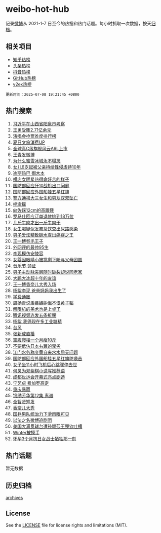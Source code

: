 # weibo-hot-hub

记录[微博](https://www.weibo.com)从 2021-1-7 日至今的热搜和热门话题。每小时抓取一次数据，按天[归档](archives)。

## 相关项目

- [知乎热榜](https://github.com/snaildev/zhihu-hot-hub)
- [头条热榜](https://github.com/snaildev/toutiao-hot-hub)
- [抖音热榜](https://github.com/snaildev/douyin-hot-hub)
- [GitHub热榜](https://github.com/snaildev/github-hot-hub)
- [v2ex热榜](https://github.com/snaildev/v2ex-hot-hub)


`更新时间：2025-07-08 19:21:45 +0800`

## 热门搜索

1. [习近平在山西省阳泉市考察](https://m.weibo.cn/search?containerid=100103type%3D1%26t%3D10%26q%3D%23%E4%B9%A0%E8%BF%91%E5%B9%B3%E5%9C%A8%E5%B1%B1%E8%A5%BF%E7%9C%81%E9%98%B3%E6%B3%89%E5%B8%82%E8%80%83%E5%AF%9F%23&stream_entry_id=51&isnewpage=1&extparam=seat%3D1%26c_type%3D51%26pos%3D0%26cate%3D10103%26q%3D%2523%25E4%25B9%25A0%25E8%25BF%2591%25E5%25B9%25B3%25E5%259C%25A8%25E5%25B1%25B1%25E8%25A5%25BF%25E7%259C%2581%25E9%2598%25B3%25E6%25B3%2589%25E5%25B8%2582%25E8%2580%2583%25E5%25AF%259F%2523%26dgr%3D0%26filter_type%3Drealtimehot%26stream_entry_id%3D51%26display_time%3D1751973703%26pre_seqid%3D17519737035790359585673)
1. [王勇受贿2.71亿余元](https://m.weibo.cn/search?containerid=100103type%3D1%26t%3D10%26q%3D%23%E7%8E%8B%E5%8B%87%E5%8F%97%E8%B4%BF2.71%E4%BA%BF%E4%BD%99%E5%85%83%23&stream_entry_id=31&isnewpage=1&extparam=seat%3D1%26band_rank%3D1%26filter_type%3Drealtimehot%26q%3D%2523%25E7%258E%258B%25E5%258B%2587%25E5%258F%2597%25E8%25B4%25BF2.71%25E4%25BA%25BF%25E4%25BD%2599%25E5%2585%2583%2523%26c_type%3D31%26realpos%3D1%26lcate%3D5001%26flag%3D1%26cate%3D5001%26pos%3D0%26dgr%3D0%26stream_entry_id%3D31%26display_time%3D1751973703%26pre_seqid%3D17519737035790359585673)
1. [演唱会抢票难度排行榜](https://m.weibo.cn/search?containerid=100103type%3D1%26t%3D10%26q%3D%E6%BC%94%E5%94%B1%E4%BC%9A%E6%8A%A2%E7%A5%A8%E9%9A%BE%E5%BA%A6%E6%8E%92%E8%A1%8C%E6%A6%9C&stream_entry_id=31&isnewpage=1&extparam=seat%3D1%26band_rank%3D2%26filter_type%3Drealtimehot%26q%3D%25E6%25BC%2594%25E5%2594%25B1%25E4%25BC%259A%25E6%258A%25A2%25E7%25A5%25A8%25E9%259A%25BE%25E5%25BA%25A6%25E6%258E%2592%25E8%25A1%258C%25E6%25A6%259C%26c_type%3D31%26realpos%3D2%26lcate%3D5001%26flag%3D1%26cate%3D5001%26pos%3D1%26dgr%3D0%26stream_entry_id%3D31%26display_time%3D1751973703%26pre_seqid%3D17519737035790359585673)
1. [夏日文旅消费UP](https://m.weibo.cn/search?containerid=100103type%3D1%26t%3D10%26q%3D%23%E5%A4%8F%E6%97%A5%E6%96%87%E6%97%85%E6%B6%88%E8%B4%B9UP%23&stream_entry_id=31&isnewpage=1&extparam=seat%3D1%26band_rank%3D3%26filter_type%3Drealtimehot%26q%3D%2523%25E5%25A4%258F%25E6%2597%25A5%25E6%2596%2587%25E6%2597%2585%25E6%25B6%2588%25E8%25B4%25B9UP%2523%26c_type%3D31%26realpos%3D3%26lcate%3D5001%26flag%3D0%26cate%3D5001%26pos%3D2%26dgr%3D0%26stream_entry_id%3D31%26display_time%3D1751973703%26pre_seqid%3D17519737035790359585673)
1. [全球真C级旗舰风云A9L上市](https://m.weibo.cn/search?containerid=100103type%3D1%26t%3D10%26q%3D%23%E5%85%A8%E7%90%83%E7%9C%9FC%E7%BA%A7%E6%97%97%E8%88%B0%E9%A3%8E%E4%BA%91A9L%E4%B8%8A%E5%B8%82%23&stream_entry_id=31&isnewpage=1&extparam=seat%3D1%26band_rank%3D4%26adid%3D293078%26is_ad_pos%3D1%26filter_type%3Drealtimehot%26c_type%3D31%26topic_ad%3D1%26lcate%3D5001%26cate%3D5001%26stream_entry_id%3D31%26pos%3D3%26dgr%3D0%26q%3D%2523%25E5%2585%25A8%25E7%2590%2583%25E7%259C%259FC%25E7%25BA%25A7%25E6%2597%2597%25E8%2588%25B0%25E9%25A3%258E%25E4%25BA%2591A9L%25E4%25B8%258A%25E5%25B8%2582%2523%26display_time%3D1751973703%26pre_seqid%3D17519737035790359585673)
1. [王青发微博](https://m.weibo.cn/search?containerid=100103type%3D1%26t%3D10%26q%3D%E7%8E%8B%E9%9D%92%E5%8F%91%E5%BE%AE%E5%8D%9A&stream_entry_id=31&isnewpage=1&extparam=seat%3D1%26band_rank%3D4%26filter_type%3Drealtimehot%26q%3D%25E7%258E%258B%25E9%259D%2592%25E5%258F%2591%25E5%25BE%25AE%25E5%258D%259A%26c_type%3D31%26realpos%3D4%26lcate%3D5001%26flag%3D2%26cate%3D5001%26pos%3D4%26dgr%3D0%26stream_entry_id%3D31%26display_time%3D1751973703%26pre_seqid%3D17519737035790359585673)
1. [为什么蜜雪冰城永不塌房](https://m.weibo.cn/search?containerid=100103type%3D1%26t%3D10%26q%3D%23%E4%B8%BA%E4%BB%80%E4%B9%88%E8%9C%9C%E9%9B%AA%E5%86%B0%E5%9F%8E%E6%B0%B8%E4%B8%8D%E5%A1%8C%E6%88%BF%23&stream_entry_id=31&isnewpage=1&extparam=seat%3D1%26band_rank%3D5%26filter_type%3Drealtimehot%26q%3D%2523%25E4%25B8%25BA%25E4%25BB%2580%25E4%25B9%2588%25E8%259C%259C%25E9%259B%25AA%25E5%2586%25B0%25E5%259F%258E%25E6%25B0%25B8%25E4%25B8%258D%25E5%25A1%258C%25E6%2588%25BF%2523%26c_type%3D31%26realpos%3D5%26lcate%3D5001%26flag%3D0%26cate%3D5001%26pos%3D5%26dgr%3D0%26stream_entry_id%3D31%26display_time%3D1751973703%26pre_seqid%3D17519737035790359585673)
1. [女儿6岁起被父亲持续性侵虐待10年](https://m.weibo.cn/search?containerid=100103type%3D1%26t%3D10%26q%3D%23%E5%A5%B3%E5%84%BF6%E5%B2%81%E8%B5%B7%E8%A2%AB%E7%88%B6%E4%BA%B2%E6%8C%81%E7%BB%AD%E6%80%A7%E4%BE%B5%E8%99%90%E5%BE%8510%E5%B9%B4%23&stream_entry_id=31&isnewpage=1&extparam=seat%3D1%26band_rank%3D6%26filter_type%3Drealtimehot%26q%3D%2523%25E5%25A5%25B3%25E5%2584%25BF6%25E5%25B2%2581%25E8%25B5%25B7%25E8%25A2%25AB%25E7%2588%25B6%25E4%25BA%25B2%25E6%258C%2581%25E7%25BB%25AD%25E6%2580%25A7%25E4%25BE%25B5%25E8%2599%2590%25E5%25BE%258510%25E5%25B9%25B4%2523%26c_type%3D31%26realpos%3D6%26lcate%3D5001%26flag%3D1%26cate%3D5001%26pos%3D6%26dgr%3D0%26stream_entry_id%3D31%26display_time%3D1751973703%26pre_seqid%3D17519737035790359585673)
1. [迪丽热巴 御木本](https://m.weibo.cn/search?containerid=100103type%3D1%26t%3D10%26q%3D%E8%BF%AA%E4%B8%BD%E7%83%AD%E5%B7%B4+%E5%BE%A1%E6%9C%A8%E6%9C%AC&stream_entry_id=31&isnewpage=1&extparam=seat%3D1%26band_rank%3D7%26filter_type%3Drealtimehot%26q%3D%25E8%25BF%25AA%25E4%25B8%25BD%25E7%2583%25AD%25E5%25B7%25B4%2520%25E5%25BE%25A1%25E6%259C%25A8%25E6%259C%25AC%26c_type%3D31%26realpos%3D7%26lcate%3D5001%26flag%3D1%26cate%3D5001%26pos%3D7%26dgr%3D0%26stream_entry_id%3D31%26display_time%3D1751973703%26pre_seqid%3D17519737035790359585673)
1. [横店女明星热得命好苦的样子](https://m.weibo.cn/search?containerid=100103type%3D1%26t%3D10%26q%3D%23%E6%A8%AA%E5%BA%97%E5%A5%B3%E6%98%8E%E6%98%9F%E7%83%AD%E5%BE%97%E5%91%BD%E5%A5%BD%E8%8B%A6%E7%9A%84%E6%A0%B7%E5%AD%90%23&stream_entry_id=31&isnewpage=1&extparam=seat%3D1%26band_rank%3D8%26filter_type%3Drealtimehot%26q%3D%2523%25E6%25A8%25AA%25E5%25BA%2597%25E5%25A5%25B3%25E6%2598%258E%25E6%2598%259F%25E7%2583%25AD%25E5%25BE%2597%25E5%2591%25BD%25E5%25A5%25BD%25E8%258B%25A6%25E7%259A%2584%25E6%25A0%25B7%25E5%25AD%2590%2523%26c_type%3D31%26realpos%3D8%26lcate%3D5001%26flag%3D0%26cate%3D5001%26pos%3D8%26dgr%3D0%26stream_entry_id%3D31%26display_time%3D1751973703%26pre_seqid%3D17519737035790359585673)
1. [国防部回应歼10战机出口问题](https://m.weibo.cn/search?containerid=100103type%3D1%26t%3D10%26q%3D%23%E5%9B%BD%E9%98%B2%E9%83%A8%E5%9B%9E%E5%BA%94%E6%AD%BC10%E6%88%98%E6%9C%BA%E5%87%BA%E5%8F%A3%E9%97%AE%E9%A2%98%23&stream_entry_id=31&isnewpage=1&extparam=seat%3D1%26band_rank%3D9%26filter_type%3Drealtimehot%26q%3D%2523%25E5%259B%25BD%25E9%2598%25B2%25E9%2583%25A8%25E5%259B%259E%25E5%25BA%2594%25E6%25AD%25BC10%25E6%2588%2598%25E6%259C%25BA%25E5%2587%25BA%25E5%258F%25A3%25E9%2597%25AE%25E9%25A2%2598%2523%26c_type%3D31%26realpos%3D9%26lcate%3D5001%26flag%3D1%26cate%3D5001%26pos%3D9%26dgr%3D0%26stream_entry_id%3D31%26display_time%3D1751973703%26pre_seqid%3D17519737035790359585673)
1. [国防部回应外国船挂五星红旗](https://m.weibo.cn/search?containerid=100103type%3D1%26t%3D10%26q%3D%23%E5%9B%BD%E9%98%B2%E9%83%A8%E5%9B%9E%E5%BA%94%E5%A4%96%E5%9B%BD%E8%88%B9%E6%8C%82%E4%BA%94%E6%98%9F%E7%BA%A2%E6%97%97%23&stream_entry_id=31&isnewpage=1&extparam=seat%3D1%26band_rank%3D10%26filter_type%3Drealtimehot%26q%3D%2523%25E5%259B%25BD%25E9%2598%25B2%25E9%2583%25A8%25E5%259B%259E%25E5%25BA%2594%25E5%25A4%2596%25E5%259B%25BD%25E8%2588%25B9%25E6%258C%2582%25E4%25BA%2594%25E6%2598%259F%25E7%25BA%25A2%25E6%2597%2597%2523%26c_type%3D31%26realpos%3D10%26lcate%3D5001%26flag%3D1%26cate%3D5001%26pos%3D10%26dgr%3D0%26stream_entry_id%3D31%26display_time%3D1751973703%26pre_seqid%3D17519737035790359585673)
1. [警方通报大三女生和男友双双坠亡](https://m.weibo.cn/search?containerid=100103type%3D1%26t%3D10%26q%3D%23%E8%AD%A6%E6%96%B9%E9%80%9A%E6%8A%A5%E5%A4%A7%E4%B8%89%E5%A5%B3%E7%94%9F%E5%92%8C%E7%94%B7%E5%8F%8B%E5%8F%8C%E5%8F%8C%E5%9D%A0%E4%BA%A1%23&stream_entry_id=31&isnewpage=1&extparam=seat%3D1%26band_rank%3D11%26filter_type%3Drealtimehot%26q%3D%2523%25E8%25AD%25A6%25E6%2596%25B9%25E9%2580%259A%25E6%258A%25A5%25E5%25A4%25A7%25E4%25B8%2589%25E5%25A5%25B3%25E7%2594%259F%25E5%2592%258C%25E7%2594%25B7%25E5%258F%258B%25E5%258F%258C%25E5%258F%258C%25E5%259D%25A0%25E4%25BA%25A1%2523%26c_type%3D31%26realpos%3D11%26lcate%3D5001%26flag%3D2%26cate%3D5001%26pos%3D11%26dgr%3D0%26stream_entry_id%3D31%26display_time%3D1751973703%26pre_seqid%3D17519737035790359585673)
1. [梓渝摇](https://m.weibo.cn/search?containerid=100103type%3D1%26t%3D10%26q%3D%E6%A2%93%E6%B8%9D%E6%91%87&stream_entry_id=31&isnewpage=1&extparam=seat%3D1%26band_rank%3D12%26filter_type%3Drealtimehot%26q%3D%25E6%25A2%2593%25E6%25B8%259D%25E6%2591%2587%26c_type%3D31%26realpos%3D12%26lcate%3D5001%26flag%3D1%26cate%3D5001%26pos%3D12%26dgr%3D0%26stream_entry_id%3D31%26display_time%3D1751973703%26pre_seqid%3D17519737035790359585673)
1. [向佐踩12cm的高跟鞋](https://m.weibo.cn/search?containerid=100103type%3D1%26t%3D10%26q%3D%E5%90%91%E4%BD%90%E8%B8%A912cm%E7%9A%84%E9%AB%98%E8%B7%9F%E9%9E%8B&stream_entry_id=31&isnewpage=1&extparam=seat%3D1%26band_rank%3D13%26filter_type%3Drealtimehot%26q%3D%25E5%2590%2591%25E4%25BD%2590%25E8%25B8%25A912cm%25E7%259A%2584%25E9%25AB%2598%25E8%25B7%259F%25E9%259E%258B%26c_type%3D31%26realpos%3D13%26lcate%3D5001%26flag%3D0%26cate%3D5001%26pos%3D13%26dgr%3D0%26stream_entry_id%3D31%26display_time%3D1751973703%26pre_seqid%3D17519737035790359585673)
1. [罗马仕回应订单退款排到18万位](https://m.weibo.cn/search?containerid=100103type%3D1%26t%3D10%26q%3D%23%E7%BD%97%E9%A9%AC%E4%BB%95%E5%9B%9E%E5%BA%94%E8%AE%A2%E5%8D%95%E9%80%80%E6%AC%BE%E6%8E%92%E5%88%B018%E4%B8%87%E4%BD%8D%23&stream_entry_id=31&isnewpage=1&extparam=seat%3D1%26band_rank%3D14%26filter_type%3Drealtimehot%26q%3D%2523%25E7%25BD%2597%25E9%25A9%25AC%25E4%25BB%2595%25E5%259B%259E%25E5%25BA%2594%25E8%25AE%25A2%25E5%258D%2595%25E9%2580%2580%25E6%25AC%25BE%25E6%258E%2592%25E5%2588%25B018%25E4%25B8%2587%25E4%25BD%258D%2523%26c_type%3D31%26realpos%3D14%26lcate%3D5001%26flag%3D1%26cate%3D5001%26pos%3D14%26dgr%3D0%26stream_entry_id%3D31%26display_time%3D1751973703%26pre_seqid%3D17519737035790359585673)
1. [几斤牛肉才出一斤牛肉干](https://m.weibo.cn/search?containerid=100103type%3D1%26t%3D10%26q%3D%23%E5%87%A0%E6%96%A4%E7%89%9B%E8%82%89%E6%89%8D%E5%87%BA%E4%B8%80%E6%96%A4%E7%89%9B%E8%82%89%E5%B9%B2%23&stream_entry_id=31&isnewpage=1&extparam=seat%3D1%26band_rank%3D15%26adid%3D293243%26filter_type%3Drealtimehot%26q%3D%2523%25E5%2587%25A0%25E6%2596%25A4%25E7%2589%259B%25E8%2582%2589%25E6%2589%258D%25E5%2587%25BA%25E4%25B8%2580%25E6%2596%25A4%25E7%2589%259B%25E8%2582%2589%25E5%25B9%25B2%2523%26c_type%3D31%26realpos%3D15%26lcate%3D5001%26flag%3D0%26cate%3D5001%26pos%3D15%26dgr%3D0%26stream_entry_id%3D31%26display_time%3D1751973703%26pre_seqid%3D17519737035790359585673)
1. [女生喝疑似发霉茶饮查出尿路感染](https://m.weibo.cn/search?containerid=100103type%3D1%26t%3D10%26q%3D%23%E5%A5%B3%E7%94%9F%E5%96%9D%E7%96%91%E4%BC%BC%E5%8F%91%E9%9C%89%E8%8C%B6%E9%A5%AE%E6%9F%A5%E5%87%BA%E5%B0%BF%E8%B7%AF%E6%84%9F%E6%9F%93%23&stream_entry_id=31&isnewpage=1&extparam=seat%3D1%26band_rank%3D16%26filter_type%3Drealtimehot%26q%3D%2523%25E5%25A5%25B3%25E7%2594%259F%25E5%2596%259D%25E7%2596%2591%25E4%25BC%25BC%25E5%258F%2591%25E9%259C%2589%25E8%258C%25B6%25E9%25A5%25AE%25E6%259F%25A5%25E5%2587%25BA%25E5%25B0%25BF%25E8%25B7%25AF%25E6%2584%259F%25E6%259F%2593%2523%26c_type%3D31%26realpos%3D16%26lcate%3D5001%26flag%3D0%26cate%3D5001%26pos%3D16%26dgr%3D0%26stream_entry_id%3D31%26display_time%3D1751973703%26pre_seqid%3D17519737035790359585673)
1. [男子爱炫精致碳水查出癌症之王](https://m.weibo.cn/search?containerid=100103type%3D1%26t%3D10%26q%3D%23%E7%94%B7%E5%AD%90%E7%88%B1%E7%82%AB%E7%B2%BE%E8%87%B4%E7%A2%B3%E6%B0%B4%E6%9F%A5%E5%87%BA%E7%99%8C%E7%97%87%E4%B9%8B%E7%8E%8B%23&stream_entry_id=31&isnewpage=1&extparam=seat%3D1%26band_rank%3D17%26filter_type%3Drealtimehot%26q%3D%2523%25E7%2594%25B7%25E5%25AD%2590%25E7%2588%25B1%25E7%2582%25AB%25E7%25B2%25BE%25E8%2587%25B4%25E7%25A2%25B3%25E6%25B0%25B4%25E6%259F%25A5%25E5%2587%25BA%25E7%2599%258C%25E7%2597%2587%25E4%25B9%258B%25E7%258E%258B%2523%26c_type%3D31%26realpos%3D17%26lcate%3D5001%26flag%3D1%26cate%3D5001%26pos%3D17%26dgr%3D0%26stream_entry_id%3D31%26display_time%3D1751973703%26pre_seqid%3D17519737035790359585673)
1. [王一博卷毛王子](https://m.weibo.cn/search?containerid=100103type%3D1%26t%3D10%26q%3D%E7%8E%8B%E4%B8%80%E5%8D%9A%E5%8D%B7%E6%AF%9B%E7%8E%8B%E5%AD%90&stream_entry_id=31&isnewpage=1&extparam=seat%3D1%26band_rank%3D18%26filter_type%3Drealtimehot%26q%3D%25E7%258E%258B%25E4%25B8%2580%25E5%258D%259A%25E5%258D%25B7%25E6%25AF%259B%25E7%258E%258B%25E5%25AD%2590%26c_type%3D31%26realpos%3D18%26lcate%3D5001%26flag%3D0%26cate%3D5001%26pos%3D18%26dgr%3D0%26stream_entry_id%3D31%26display_time%3D1751973703%26pre_seqid%3D17519737035790359585673)
1. [外网评的最帅95生](https://m.weibo.cn/search?containerid=100103type%3D1%26t%3D10%26q%3D%23%E5%A4%96%E7%BD%91%E8%AF%84%E7%9A%84%E6%9C%80%E5%B8%8595%E7%94%9F%23&stream_entry_id=31&isnewpage=1&extparam=seat%3D1%26band_rank%3D19%26filter_type%3Drealtimehot%26q%3D%2523%25E5%25A4%2596%25E7%25BD%2591%25E8%25AF%2584%25E7%259A%2584%25E6%259C%2580%25E5%25B8%258595%25E7%2594%259F%2523%26c_type%3D31%26realpos%3D19%26lcate%3D5001%26flag%3D0%26cate%3D5001%26pos%3D19%26dgr%3D0%26stream_entry_id%3D31%26display_time%3D1751973703%26pre_seqid%3D17519737035790359585673)
1. [李现模仿安陵容](https://m.weibo.cn/search?containerid=100103type%3D1%26t%3D10%26q%3D%23%E6%9D%8E%E7%8E%B0%E6%A8%A1%E4%BB%BF%E5%AE%89%E9%99%B5%E5%AE%B9%23&stream_entry_id=31&isnewpage=1&extparam=seat%3D1%26band_rank%3D20%26filter_type%3Drealtimehot%26q%3D%2523%25E6%259D%258E%25E7%258E%25B0%25E6%25A8%25A1%25E4%25BB%25BF%25E5%25AE%2589%25E9%2599%25B5%25E5%25AE%25B9%2523%26c_type%3D31%26realpos%3D20%26lcate%3D5001%26flag%3D1%26cate%3D5001%26pos%3D20%26dgr%3D0%26stream_entry_id%3D31%26display_time%3D1751973703%26pre_seqid%3D17519737035790359585673)
1. [女婴因眼睛小被挑剩下盼与父母团圆](https://m.weibo.cn/search?containerid=100103type%3D1%26t%3D10%26q%3D%23%E5%A5%B3%E5%A9%B4%E5%9B%A0%E7%9C%BC%E7%9D%9B%E5%B0%8F%E8%A2%AB%E6%8C%91%E5%89%A9%E4%B8%8B%E7%9B%BC%E4%B8%8E%E7%88%B6%E6%AF%8D%E5%9B%A2%E5%9C%86%23&stream_entry_id=31&isnewpage=1&extparam=seat%3D1%26band_rank%3D21%26filter_type%3Drealtimehot%26q%3D%2523%25E5%25A5%25B3%25E5%25A9%25B4%25E5%259B%25A0%25E7%259C%25BC%25E7%259D%259B%25E5%25B0%258F%25E8%25A2%25AB%25E6%258C%2591%25E5%2589%25A9%25E4%25B8%258B%25E7%259B%25BC%25E4%25B8%258E%25E7%2588%25B6%25E6%25AF%258D%25E5%259B%25A2%25E5%259C%2586%2523%26c_type%3D31%26realpos%3D21%26lcate%3D5001%26flag%3D0%26cate%3D5001%26pos%3D21%26dgr%3D0%26stream_entry_id%3D31%26display_time%3D1751973703%26pre_seqid%3D17519737035790359585673)
1. [音乐节 领证](https://m.weibo.cn/search?containerid=100103type%3D1%26t%3D10%26q%3D%E9%9F%B3%E4%B9%90%E8%8A%82+%E9%A2%86%E8%AF%81&stream_entry_id=31&isnewpage=1&extparam=seat%3D1%26band_rank%3D22%26filter_type%3Drealtimehot%26q%3D%25E9%259F%25B3%25E4%25B9%2590%25E8%258A%2582%2520%25E9%25A2%2586%25E8%25AF%2581%26c_type%3D31%26realpos%3D22%26lcate%3D5001%26flag%3D0%26cate%3D5001%26pos%3D22%26dgr%3D0%26stream_entry_id%3D31%26display_time%3D1751973703%26pre_seqid%3D17519737035790359585673)
1. [男子主动脉夹层随时破裂却说回老家](https://m.weibo.cn/search?containerid=100103type%3D1%26t%3D10%26q%3D%23%E7%94%B7%E5%AD%90%E4%B8%BB%E5%8A%A8%E8%84%89%E5%A4%B9%E5%B1%82%E9%9A%8F%E6%97%B6%E7%A0%B4%E8%A3%82%E5%8D%B4%E8%AF%B4%E5%9B%9E%E8%80%81%E5%AE%B6%23&stream_entry_id=31&isnewpage=1&extparam=seat%3D1%26band_rank%3D23%26filter_type%3Drealtimehot%26q%3D%2523%25E7%2594%25B7%25E5%25AD%2590%25E4%25B8%25BB%25E5%258A%25A8%25E8%2584%2589%25E5%25A4%25B9%25E5%25B1%2582%25E9%259A%258F%25E6%2597%25B6%25E7%25A0%25B4%25E8%25A3%2582%25E5%258D%25B4%25E8%25AF%25B4%25E5%259B%259E%25E8%2580%2581%25E5%25AE%25B6%2523%26c_type%3D31%26realpos%3D23%26lcate%3D5001%26flag%3D1%26cate%3D5001%26pos%3D23%26dgr%3D0%26stream_entry_id%3D31%26display_time%3D1751973703%26pre_seqid%3D17519737035790359585673)
1. [大鹏大冰超十年的友谊](https://m.weibo.cn/search?containerid=100103type%3D1%26t%3D10%26q%3D%E5%A4%A7%E9%B9%8F%E5%A4%A7%E5%86%B0%E8%B6%85%E5%8D%81%E5%B9%B4%E7%9A%84%E5%8F%8B%E8%B0%8A&stream_entry_id=31&isnewpage=1&extparam=seat%3D1%26band_rank%3D24%26filter_type%3Drealtimehot%26q%3D%25E5%25A4%25A7%25E9%25B9%258F%25E5%25A4%25A7%25E5%2586%25B0%25E8%25B6%2585%25E5%258D%2581%25E5%25B9%25B4%25E7%259A%2584%25E5%258F%258B%25E8%25B0%258A%26c_type%3D31%26realpos%3D24%26lcate%3D5001%26flag%3D1%26cate%3D5001%26pos%3D24%26dgr%3D0%26stream_entry_id%3D31%26display_time%3D1751973703%26pre_seqid%3D17519737035790359585673)
1. [王一博香奈儿大秀入场](https://m.weibo.cn/search?containerid=100103type%3D1%26t%3D10%26q%3D%E7%8E%8B%E4%B8%80%E5%8D%9A%E9%A6%99%E5%A5%88%E5%84%BF%E5%A4%A7%E7%A7%80%E5%85%A5%E5%9C%BA&stream_entry_id=31&isnewpage=1&extparam=seat%3D1%26band_rank%3D25%26filter_type%3Drealtimehot%26q%3D%25E7%258E%258B%25E4%25B8%2580%25E5%258D%259A%25E9%25A6%2599%25E5%25A5%2588%25E5%2584%25BF%25E5%25A4%25A7%25E7%25A7%2580%25E5%2585%25A5%25E5%259C%25BA%26c_type%3D31%26realpos%3D25%26lcate%3D5001%26flag%3D1%26cate%3D5001%26pos%3D25%26dgr%3D0%26stream_entry_id%3D31%26display_time%3D1751973703%26pre_seqid%3D17519737035790359585673)
1. [杨紫李现 爸爸妈妈我出生了](https://m.weibo.cn/search?containerid=100103type%3D1%26t%3D10%26q%3D%E6%9D%A8%E7%B4%AB%E6%9D%8E%E7%8E%B0+%E7%88%B8%E7%88%B8%E5%A6%88%E5%A6%88%E6%88%91%E5%87%BA%E7%94%9F%E4%BA%86&stream_entry_id=31&isnewpage=1&extparam=seat%3D1%26band_rank%3D26%26filter_type%3Drealtimehot%26q%3D%25E6%259D%25A8%25E7%25B4%25AB%25E6%259D%258E%25E7%258E%25B0%2520%25E7%2588%25B8%25E7%2588%25B8%25E5%25A6%2588%25E5%25A6%2588%25E6%2588%2591%25E5%2587%25BA%25E7%2594%259F%25E4%25BA%2586%26c_type%3D31%26realpos%3D26%26lcate%3D5001%26flag%3D0%26cate%3D5001%26pos%3D26%26dgr%3D0%26stream_entry_id%3D31%26display_time%3D1751973703%26pre_seqid%3D17519737035790359585673)
1. [学费通胀](https://m.weibo.cn/search?containerid=100103type%3D1%26t%3D10%26q%3D%E5%AD%A6%E8%B4%B9%E9%80%9A%E8%83%80&stream_entry_id=31&isnewpage=1&extparam=seat%3D1%26band_rank%3D27%26filter_type%3Drealtimehot%26q%3D%25E5%25AD%25A6%25E8%25B4%25B9%25E9%2580%259A%25E8%2583%2580%26c_type%3D31%26realpos%3D27%26lcate%3D5001%26flag%3D1%26cate%3D5001%26pos%3D27%26dgr%3D0%26stream_entry_id%3D31%26display_time%3D1751973703%26pre_seqid%3D17519737035790359585673)
1. [周扬青说羡慕嫉妒但不恨黄子韬](https://m.weibo.cn/search?containerid=100103type%3D1%26t%3D10%26q%3D%E5%91%A8%E6%89%AC%E9%9D%92%E8%AF%B4%E7%BE%A1%E6%85%95%E5%AB%89%E5%A6%92%E4%BD%86%E4%B8%8D%E6%81%A8%E9%BB%84%E5%AD%90%E9%9F%AC&stream_entry_id=31&isnewpage=1&extparam=seat%3D1%26band_rank%3D28%26filter_type%3Drealtimehot%26q%3D%25E5%2591%25A8%25E6%2589%25AC%25E9%259D%2592%25E8%25AF%25B4%25E7%25BE%25A1%25E6%2585%2595%25E5%25AB%2589%25E5%25A6%2592%25E4%25BD%2586%25E4%25B8%258D%25E6%2581%25A8%25E9%25BB%2584%25E5%25AD%2590%25E9%259F%25AC%26c_type%3D31%26realpos%3D28%26lcate%3D5001%26flag%3D1%26cate%3D5001%26pos%3D28%26dgr%3D0%26stream_entry_id%3D31%26display_time%3D1751973703%26pre_seqid%3D17519737035790359585673)
1. [解限机的美术也是上桌了](https://m.weibo.cn/search?containerid=100103type%3D1%26t%3D10%26q%3D%23%E8%A7%A3%E9%99%90%E6%9C%BA%E7%9A%84%E7%BE%8E%E6%9C%AF%E4%B9%9F%E6%98%AF%E4%B8%8A%E6%A1%8C%E4%BA%86%23&stream_entry_id=31&isnewpage=1&extparam=seat%3D1%26band_rank%3D29%26filter_type%3Drealtimehot%26q%3D%2523%25E8%25A7%25A3%25E9%2599%2590%25E6%259C%25BA%25E7%259A%2584%25E7%25BE%258E%25E6%259C%25AF%25E4%25B9%259F%25E6%2598%25AF%25E4%25B8%258A%25E6%25A1%258C%25E4%25BA%2586%2523%26c_type%3D31%26realpos%3D29%26lcate%3D5001%26flag%3D1%26cate%3D5001%26pos%3D29%26dgr%3D0%26stream_entry_id%3D31%26display_time%3D1751973703%26pre_seqid%3D17519737035790359585673)
1. [腾讯视频连发五条折腰](https://m.weibo.cn/search?containerid=100103type%3D1%26t%3D10%26q%3D%23%E8%85%BE%E8%AE%AF%E8%A7%86%E9%A2%91%E8%BF%9E%E5%8F%91%E4%BA%94%E6%9D%A1%E6%8A%98%E8%85%B0%23&stream_entry_id=31&isnewpage=1&extparam=seat%3D1%26band_rank%3D30%26filter_type%3Drealtimehot%26q%3D%2523%25E8%2585%25BE%25E8%25AE%25AF%25E8%25A7%2586%25E9%25A2%2591%25E8%25BF%259E%25E5%258F%2591%25E4%25BA%2594%25E6%259D%25A1%25E6%258A%2598%25E8%2585%25B0%2523%26c_type%3D31%26realpos%3D30%26lcate%3D5001%26flag%3D1%26cate%3D5001%26pos%3D30%26dgr%3D0%26stream_entry_id%3D31%26display_time%3D1751973703%26pre_seqid%3D17519737035790359585673)
1. [杨紫 我俩现在多工业糖精](https://m.weibo.cn/search?containerid=100103type%3D1%26t%3D10%26q%3D%E6%9D%A8%E7%B4%AB+%E6%88%91%E4%BF%A9%E7%8E%B0%E5%9C%A8%E5%A4%9A%E5%B7%A5%E4%B8%9A%E7%B3%96%E7%B2%BE&stream_entry_id=31&isnewpage=1&extparam=seat%3D1%26band_rank%3D31%26filter_type%3Drealtimehot%26q%3D%25E6%259D%25A8%25E7%25B4%25AB%2520%25E6%2588%2591%25E4%25BF%25A9%25E7%258E%25B0%25E5%259C%25A8%25E5%25A4%259A%25E5%25B7%25A5%25E4%25B8%259A%25E7%25B3%2596%25E7%25B2%25BE%26c_type%3D31%26realpos%3D31%26lcate%3D5001%26flag%3D1%26cate%3D5001%26pos%3D31%26dgr%3D0%26stream_entry_id%3D31%26display_time%3D1751973703%26pre_seqid%3D17519737035790359585673)
1. [台风](https://m.weibo.cn/search?containerid=100103type%3D1%26t%3D10%26q%3D%E5%8F%B0%E9%A3%8E&stream_entry_id=31&isnewpage=1&extparam=seat%3D1%26band_rank%3D32%26filter_type%3Drealtimehot%26q%3D%25E5%258F%25B0%25E9%25A3%258E%26c_type%3D31%26realpos%3D32%26lcate%3D5001%26flag%3D1%26cate%3D5001%26pos%3D32%26dgr%3D0%26stream_entry_id%3D31%26display_time%3D1751973703%26pre_seqid%3D17519737035790359585673)
1. [张新成直播](https://m.weibo.cn/search?containerid=100103type%3D1%26t%3D10%26q%3D%E5%BC%A0%E6%96%B0%E6%88%90%E7%9B%B4%E6%92%AD&stream_entry_id=31&isnewpage=1&extparam=seat%3D1%26band_rank%3D33%26filter_type%3Drealtimehot%26q%3D%25E5%25BC%25A0%25E6%2596%25B0%25E6%2588%2590%25E7%259B%25B4%25E6%2592%25AD%26c_type%3D31%26realpos%3D33%26lcate%3D5001%26flag%3D1%26cate%3D5001%26pos%3D33%26dgr%3D0%26stream_entry_id%3D31%26display_time%3D1751973703%26pre_seqid%3D17519737035790359585673)
1. [空腹爬楼一个月瘦10斤](https://m.weibo.cn/search?containerid=100103type%3D1%26t%3D10%26q%3D%E7%A9%BA%E8%85%B9%E7%88%AC%E6%A5%BC%E4%B8%80%E4%B8%AA%E6%9C%88%E7%98%A610%E6%96%A4&stream_entry_id=31&isnewpage=1&extparam=seat%3D1%26band_rank%3D34%26filter_type%3Drealtimehot%26q%3D%25E7%25A9%25BA%25E8%2585%25B9%25E7%2588%25AC%25E6%25A5%25BC%25E4%25B8%2580%25E4%25B8%25AA%25E6%259C%2588%25E7%2598%25A610%25E6%2596%25A4%26c_type%3D31%26realpos%3D34%26lcate%3D5001%26flag%3D0%26cate%3D5001%26pos%3D34%26dgr%3D0%26stream_entry_id%3D31%26display_time%3D1751973703%26pre_seqid%3D17519737035790359585673)
1. [不要低估日本右翼的卑劣](https://m.weibo.cn/search?containerid=100103type%3D1%26t%3D10%26q%3D%E4%B8%8D%E8%A6%81%E4%BD%8E%E4%BC%B0%E6%97%A5%E6%9C%AC%E5%8F%B3%E7%BF%BC%E7%9A%84%E5%8D%91%E5%8A%A3&stream_entry_id=31&isnewpage=1&extparam=seat%3D1%26band_rank%3D35%26filter_type%3Drealtimehot%26q%3D%25E4%25B8%258D%25E8%25A6%2581%25E4%25BD%258E%25E4%25BC%25B0%25E6%2597%25A5%25E6%259C%25AC%25E5%258F%25B3%25E7%25BF%25BC%25E7%259A%2584%25E5%258D%2591%25E5%258A%25A3%26c_type%3D31%26realpos%3D35%26lcate%3D5001%26flag%3D1%26cate%3D5001%26pos%3D35%26dgr%3D0%26stream_entry_id%3D31%26display_time%3D1751973703%26pre_seqid%3D17519737035790359585673)
1. [江门水务称变黄自来水水质无问题](https://m.weibo.cn/search?containerid=100103type%3D1%26t%3D10%26q%3D%23%E6%B1%9F%E9%97%A8%E6%B0%B4%E5%8A%A1%E7%A7%B0%E5%8F%98%E9%BB%84%E8%87%AA%E6%9D%A5%E6%B0%B4%E6%B0%B4%E8%B4%A8%E6%97%A0%E9%97%AE%E9%A2%98%23&stream_entry_id=31&isnewpage=1&extparam=seat%3D1%26band_rank%3D36%26filter_type%3Drealtimehot%26q%3D%2523%25E6%25B1%259F%25E9%2597%25A8%25E6%25B0%25B4%25E5%258A%25A1%25E7%25A7%25B0%25E5%258F%2598%25E9%25BB%2584%25E8%2587%25AA%25E6%259D%25A5%25E6%25B0%25B4%25E6%25B0%25B4%25E8%25B4%25A8%25E6%2597%25A0%25E9%2597%25AE%25E9%25A2%2598%2523%26c_type%3D31%26realpos%3D36%26lcate%3D5001%26flag%3D1%26cate%3D5001%26pos%3D36%26dgr%3D0%26stream_entry_id%3D31%26display_time%3D1751973703%26pre_seqid%3D17519737035790359585673)
1. [国防部回应外国船挂五星红旗防袭击](https://m.weibo.cn/search?containerid=100103type%3D1%26t%3D10%26q%3D%23%E5%9B%BD%E9%98%B2%E9%83%A8%E5%9B%9E%E5%BA%94%E5%A4%96%E5%9B%BD%E8%88%B9%E6%8C%82%E4%BA%94%E6%98%9F%E7%BA%A2%E6%97%97%E9%98%B2%E8%A2%AD%E5%87%BB%23&stream_entry_id=31&isnewpage=1&extparam=seat%3D1%26band_rank%3D37%26filter_type%3Drealtimehot%26q%3D%2523%25E5%259B%25BD%25E9%2598%25B2%25E9%2583%25A8%25E5%259B%259E%25E5%25BA%2594%25E5%25A4%2596%25E5%259B%25BD%25E8%2588%25B9%25E6%258C%2582%25E4%25BA%2594%25E6%2598%259F%25E7%25BA%25A2%25E6%2597%2597%25E9%2598%25B2%25E8%25A2%25AD%25E5%2587%25BB%2523%26c_type%3D31%26realpos%3D37%26lcate%3D5001%26flag%3D1%26cate%3D5001%26pos%3D37%26dgr%3D0%26stream_entry_id%3D31%26display_time%3D1751973703%26pre_seqid%3D17519737035790359585673)
1. [女子坐11小时飞机后心跳骤停去世](https://m.weibo.cn/search?containerid=100103type%3D1%26t%3D10%26q%3D%23%E5%A5%B3%E5%AD%90%E5%9D%9011%E5%B0%8F%E6%97%B6%E9%A3%9E%E6%9C%BA%E5%90%8E%E5%BF%83%E8%B7%B3%E9%AA%A4%E5%81%9C%E5%8E%BB%E4%B8%96%23&stream_entry_id=31&isnewpage=1&extparam=seat%3D1%26band_rank%3D38%26filter_type%3Drealtimehot%26q%3D%2523%25E5%25A5%25B3%25E5%25AD%2590%25E5%259D%259011%25E5%25B0%258F%25E6%2597%25B6%25E9%25A3%259E%25E6%259C%25BA%25E5%2590%258E%25E5%25BF%2583%25E8%25B7%25B3%25E9%25AA%25A4%25E5%2581%259C%25E5%258E%25BB%25E4%25B8%2596%2523%26c_type%3D31%26realpos%3D38%26lcate%3D5001%26flag%3D0%26cate%3D5001%26pos%3D38%26dgr%3D0%26stream_entry_id%3D31%26display_time%3D1751973703%26pre_seqid%3D17519737035790359585673)
1. [何炅为邓紫棋小说写推荐语](https://m.weibo.cn/search?containerid=100103type%3D1%26t%3D10%26q%3D%23%E4%BD%95%E7%82%85%E4%B8%BA%E9%82%93%E7%B4%AB%E6%A3%8B%E5%B0%8F%E8%AF%B4%E5%86%99%E6%8E%A8%E8%8D%90%E8%AF%AD%23&stream_entry_id=31&isnewpage=1&extparam=seat%3D1%26band_rank%3D39%26filter_type%3Drealtimehot%26q%3D%2523%25E4%25BD%2595%25E7%2582%2585%25E4%25B8%25BA%25E9%2582%2593%25E7%25B4%25AB%25E6%25A3%258B%25E5%25B0%258F%25E8%25AF%25B4%25E5%2586%2599%25E6%258E%25A8%25E8%258D%2590%25E8%25AF%25AD%2523%26c_type%3D31%26realpos%3D39%26lcate%3D5001%26flag%3D1%26cate%3D5001%26pos%3D39%26dgr%3D0%26stream_entry_id%3D31%26display_time%3D1751973703%26pre_seqid%3D17519737035790359585673)
1. [成都世运会开幕式亮点剧透](https://m.weibo.cn/search?containerid=100103type%3D1%26t%3D10%26q%3D%23%E6%88%90%E9%83%BD%E4%B8%96%E8%BF%90%E4%BC%9A%E5%BC%80%E5%B9%95%E5%BC%8F%E4%BA%AE%E7%82%B9%E5%89%A7%E9%80%8F%23&stream_entry_id=31&isnewpage=1&extparam=seat%3D1%26band_rank%3D40%26filter_type%3Drealtimehot%26q%3D%2523%25E6%2588%2590%25E9%2583%25BD%25E4%25B8%2596%25E8%25BF%2590%25E4%25BC%259A%25E5%25BC%2580%25E5%25B9%2595%25E5%25BC%258F%25E4%25BA%25AE%25E7%2582%25B9%25E5%2589%25A7%25E9%2580%258F%2523%26c_type%3D31%26realpos%3D40%26lcate%3D5001%26flag%3D1%26cate%3D5001%26pos%3D40%26dgr%3D0%26stream_entry_id%3D31%26display_time%3D1751973703%26pre_seqid%3D17519737035790359585673)
1. [宁艺卓 费加罗高定](https://m.weibo.cn/search?containerid=100103type%3D1%26t%3D10%26q%3D%E5%AE%81%E8%89%BA%E5%8D%93+%E8%B4%B9%E5%8A%A0%E7%BD%97%E9%AB%98%E5%AE%9A&stream_entry_id=31&isnewpage=1&extparam=seat%3D1%26band_rank%3D41%26filter_type%3Drealtimehot%26q%3D%25E5%25AE%2581%25E8%2589%25BA%25E5%258D%2593%2520%25E8%25B4%25B9%25E5%258A%25A0%25E7%25BD%2597%25E9%25AB%2598%25E5%25AE%259A%26c_type%3D31%26realpos%3D41%26lcate%3D5001%26flag%3D1%26cate%3D5001%26pos%3D41%26dgr%3D0%26stream_entry_id%3D31%26display_time%3D1751973703%26pre_seqid%3D17519737035790359585673)
1. [重庆暴雨](https://m.weibo.cn/search?containerid=100103type%3D1%26t%3D10%26q%3D%E9%87%8D%E5%BA%86%E6%9A%B4%E9%9B%A8&stream_entry_id=31&isnewpage=1&extparam=seat%3D1%26band_rank%3D42%26filter_type%3Drealtimehot%26q%3D%25E9%2587%258D%25E5%25BA%2586%25E6%259A%25B4%25E9%259B%25A8%26c_type%3D31%26realpos%3D42%26lcate%3D5001%26flag%3D1%26cate%3D5001%26pos%3D42%26dgr%3D0%26stream_entry_id%3D31%26display_time%3D1751973703%26pre_seqid%3D17519737035790359585673)
1. [锦绣芳华第12集 离谱](https://m.weibo.cn/search?containerid=100103type%3D1%26t%3D10%26q%3D%E9%94%A6%E7%BB%A3%E8%8A%B3%E5%8D%8E%E7%AC%AC12%E9%9B%86+%E7%A6%BB%E8%B0%B1&stream_entry_id=31&isnewpage=1&extparam=seat%3D1%26band_rank%3D43%26filter_type%3Drealtimehot%26q%3D%25E9%2594%25A6%25E7%25BB%25A3%25E8%258A%25B3%25E5%258D%258E%25E7%25AC%25AC12%25E9%259B%2586%2520%25E7%25A6%25BB%25E8%25B0%25B1%26c_type%3D31%26realpos%3D43%26lcate%3D5001%26flag%3D1%26cate%3D5001%26pos%3D43%26dgr%3D0%26stream_entry_id%3D31%26display_time%3D1751973703%26pre_seqid%3D17519737035790359585673)
1. [全智贤短发](https://m.weibo.cn/search?containerid=100103type%3D1%26t%3D10%26q%3D%23%E5%85%A8%E6%99%BA%E8%B4%A4%E7%9F%AD%E5%8F%91%23&stream_entry_id=31&isnewpage=1&extparam=seat%3D1%26band_rank%3D44%26filter_type%3Drealtimehot%26q%3D%2523%25E5%2585%25A8%25E6%2599%25BA%25E8%25B4%25A4%25E7%259F%25AD%25E5%258F%2591%2523%26c_type%3D31%26realpos%3D44%26lcate%3D5001%26flag%3D0%26cate%3D5001%26pos%3D44%26dgr%3D0%26stream_entry_id%3D31%26display_time%3D1751973703%26pre_seqid%3D17519737035790359585673)
1. [香奈儿大秀](https://m.weibo.cn/search?containerid=100103type%3D1%26t%3D10%26q%3D%E9%A6%99%E5%A5%88%E5%84%BF%E5%A4%A7%E7%A7%80&stream_entry_id=31&isnewpage=1&extparam=seat%3D1%26band_rank%3D45%26filter_type%3Drealtimehot%26q%3D%25E9%25A6%2599%25E5%25A5%2588%25E5%2584%25BF%25E5%25A4%25A7%25E7%25A7%2580%26c_type%3D31%26realpos%3D45%26lcate%3D5001%26flag%3D0%26cate%3D5001%26pos%3D45%26dgr%3D0%26stream_entry_id%3D31%26display_time%3D1751973703%26pre_seqid%3D17519737035790359585673)
1. [国乒男队统治力下滑肉眼可见](https://m.weibo.cn/search?containerid=100103type%3D1%26t%3D10%26q%3D%23%E5%9B%BD%E4%B9%92%E7%94%B7%E9%98%9F%E7%BB%9F%E6%B2%BB%E5%8A%9B%E4%B8%8B%E6%BB%91%E8%82%89%E7%9C%BC%E5%8F%AF%E8%A7%81%23&stream_entry_id=31&isnewpage=1&extparam=seat%3D1%26band_rank%3D46%26filter_type%3Drealtimehot%26q%3D%2523%25E5%259B%25BD%25E4%25B9%2592%25E7%2594%25B7%25E9%2598%259F%25E7%25BB%259F%25E6%25B2%25BB%25E5%258A%259B%25E4%25B8%258B%25E6%25BB%2591%25E8%2582%2589%25E7%259C%25BC%25E5%258F%25AF%25E8%25A7%2581%2523%26c_type%3D31%26realpos%3D46%26lcate%3D5001%26flag%3D1%26cate%3D5001%26pos%3D46%26dgr%3D0%26stream_entry_id%3D31%26display_time%3D1751973703%26pre_seqid%3D17519737035790359585673)
1. [以法之名微博追剧团](https://m.weibo.cn/search?containerid=100103type%3D1%26t%3D10%26q%3D%23%E4%BB%A5%E6%B3%95%E4%B9%8B%E5%90%8D%E5%BE%AE%E5%8D%9A%E8%BF%BD%E5%89%A7%E5%9B%A2%23&stream_entry_id=31&isnewpage=1&extparam=seat%3D1%26band_rank%3D47%26filter_type%3Drealtimehot%26q%3D%2523%25E4%25BB%25A5%25E6%25B3%2595%25E4%25B9%258B%25E5%2590%258D%25E5%25BE%25AE%25E5%258D%259A%25E8%25BF%25BD%25E5%2589%25A7%25E5%259B%25A2%2523%26c_type%3D31%26realpos%3D47%26lcate%3D5001%26flag%3D1%26cate%3D5001%26pos%3D47%26dgr%3D0%26stream_entry_id%3D31%26display_time%3D1751973703%26pre_seqid%3D17519737035790359585673)
1. [美国大满贯球台遭孙颖莎王楚钦吐槽](https://m.weibo.cn/search?containerid=100103type%3D1%26t%3D10%26q%3D%23%E7%BE%8E%E5%9B%BD%E5%A4%A7%E6%BB%A1%E8%B4%AF%E7%90%83%E5%8F%B0%E9%81%AD%E5%AD%99%E9%A2%96%E8%8E%8E%E7%8E%8B%E6%A5%9A%E9%92%A6%E5%90%90%E6%A7%BD%23&stream_entry_id=31&isnewpage=1&extparam=seat%3D1%26band_rank%3D48%26filter_type%3Drealtimehot%26q%3D%2523%25E7%25BE%258E%25E5%259B%25BD%25E5%25A4%25A7%25E6%25BB%25A1%25E8%25B4%25AF%25E7%2590%2583%25E5%258F%25B0%25E9%2581%25AD%25E5%25AD%2599%25E9%25A2%2596%25E8%258E%258E%25E7%258E%258B%25E6%25A5%259A%25E9%2592%25A6%25E5%2590%2590%25E6%25A7%25BD%2523%26c_type%3D31%26realpos%3D48%26lcate%3D5001%26flag%3D1%26cate%3D5001%26pos%3D48%26dgr%3D0%26stream_entry_id%3D31%26display_time%3D1751973703%26pre_seqid%3D17519737035790359585673)
1. [Winter被摸手](https://m.weibo.cn/search?containerid=100103type%3D1%26t%3D10%26q%3D%23Winter%E8%A2%AB%E6%91%B8%E6%89%8B%23&stream_entry_id=31&isnewpage=1&extparam=seat%3D1%26band_rank%3D49%26filter_type%3Drealtimehot%26q%3D%2523Winter%25E8%25A2%25AB%25E6%2591%25B8%25E6%2589%258B%2523%26c_type%3D31%26realpos%3D49%26lcate%3D5001%26flag%3D1%26cate%3D5001%26pos%3D49%26dgr%3D0%26stream_entry_id%3D31%26display_time%3D1751973703%26pre_seqid%3D17519737035790359585673)
1. [怀孕3个月抗日女战士牺牲那一刻](https://m.weibo.cn/search?containerid=100103type%3D1%26t%3D10%26q%3D%23%E6%80%80%E5%AD%953%E4%B8%AA%E6%9C%88%E6%8A%97%E6%97%A5%E5%A5%B3%E6%88%98%E5%A3%AB%E7%89%BA%E7%89%B2%E9%82%A3%E4%B8%80%E5%88%BB%23&stream_entry_id=31&isnewpage=1&extparam=seat%3D1%26band_rank%3D50%26filter_type%3Drealtimehot%26q%3D%2523%25E6%2580%2580%25E5%25AD%25953%25E4%25B8%25AA%25E6%259C%2588%25E6%258A%2597%25E6%2597%25A5%25E5%25A5%25B3%25E6%2588%2598%25E5%25A3%25AB%25E7%2589%25BA%25E7%2589%25B2%25E9%2582%25A3%25E4%25B8%2580%25E5%2588%25BB%2523%26c_type%3D31%26realpos%3D50%26lcate%3D5001%26flag%3D0%26cate%3D5001%26pos%3D50%26dgr%3D0%26stream_entry_id%3D31%26display_time%3D1751973703%26pre_seqid%3D17519737035790359585673)

## 热门话题

暂无数据

## 历史归档

[archives](archives)

## License

See the [LICENSE](LICENSE) file for license rights and limitations (MIT).
